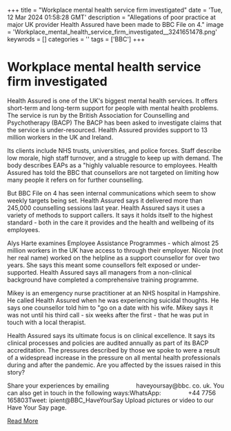 +++
title = "Workplace mental health service firm investigated"
date = 'Tue, 12 Mar 2024 01:58:28 GMT'
description = "Allegations of poor practice at major UK provider Health Assured have been made to BBC File on 4."
image = 'Workplace_mental_health_service_firm_investigated__3241651478.png'
keywrods =  []
categories = ''
tags = ['BBC']
+++

# Workplace mental health service firm investigated

Health Assured is one of the UK's biggest mental health services.
It offers short-term and long-term support for people with mental health problems.
The service is run by the British Association for Counselling and Psychotherapy (BACP) The BACP has been asked to investigate claims that the service is under-resourced.
Health Assured provides support to 13 million workers in the UK and Ireland.

Its clients include NHS trusts, universities, and police forces.
Staff describe low morale, high staff turnover, and a struggle to keep up with demand.
The body describes EAPs as a <bb>"highly valuable resource to employees.
Health Assured has told the BBC that counsellors are not targeted on limiting how many people it refers on for further counselling.

But BBC File on 4 has seen internal communications which seem to show weekly targets being set.
Health Assured says it delivered more than 245,000 counselling sessions last year.
Health Assured says it uses a variety of methods to support callers.
It says it holds itself to the highest standard - both in the care it provides and the health and wellbeing of its employees.

Alys Harte examines Employee Assistance Programmes - which almost 25 million workers in the UK have access to through their employer.
Nicola (not her real name) worked on the helpline as a support counsellor for over two years.
She says this meant some counsellors felt exposed or under-supported.
Health Assured says all managers from a non-clinical background have completed a comprehensive training programme.

Mikey is an emergency nurse practitioner at an NHS hospital in Hampshire.
He called Health Assured when he was experiencing suicidal thoughts.
He says one counsellor told him to <bb>"go on a date with his wife.
Mikey says it was not until his third call - six weeks after the first - that he was put in touch with a local therapist.

Health Assured says its ultimate focus is on clinical excellence.
It says its clinical processes and policies are audited annually as part of its BACP accreditation.
The pressures described by those we spoke to were a result of a widespread increase in the pressure on all mental health professionals during and after the pandemic.
Are you affected by the issues raised in this story?

Share your experiences by emailing                 haveyoursay@bbc.
co.
uk.
You can also get in touch in the following ways:WhatsApp:                 +44 7756 165803Tweet: ipient@BBC_HaveYourSay Upload pictures or video to our Have Your Say page.


[Read More](https://www.bbc.co.uk/news/uk-68537252)

